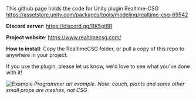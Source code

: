 This github page holds the code for Unity plugin Realtime-CSG
https://assetstore.unity.com/packages/tools/modeling/realtime-csg-69542


**Discord server**: https://discord.gg/BK5gt8R

**Project website**: https://www.realtimecsg.com/

**How to install**: Copy the RealtimeCSG folder, or pull a copy of this repo to anywhere in your project.

If you use the plugin, please let us know, we'd love to see what you've done with it!




![Example](Readme/Images/house_view.png)
*Programmer art example. 
Note: couch, plants and some other small props are meshes, not CSG*
